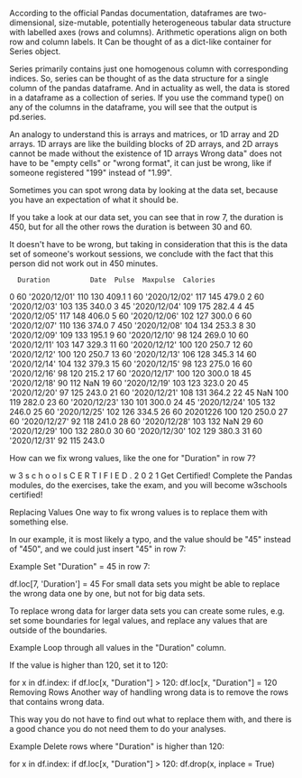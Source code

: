 According to the official Pandas documentation, dataframes are two-dimensional, size-mutable, potentially heterogeneous tabular data structure with labelled axes (rows and columns). Arithmetic operations align on both row and column labels. It Can be thought of as a dict-like container for Series object.

Series primarily contains just one homogenous column with corresponding indices. So, series can be thought of as the data structure for a single column of the pandas dataframe. And in actuality as well, the data is stored in a dataframe as a collection of series. If you use the command type() on any of the columns in the dataframe, you will see that the output is pd.series.

An analogy to understand this is arrays and matrices, or 1D array and 2D arrays. 1D arrays are like the building blocks of 2D arrays, and 2D arrays cannot be made without the existence of 1D arrays
Wrong data" does not have to be "empty cells" or "wrong format", it can just be wrong, like if someone registered "199" instead of "1.99".

Sometimes you can spot wrong data by looking at the data set, because you have an expectation of what it should be.

If you take a look at our data set, you can see that in row 7, the duration is 450, but for all the other rows the duration is between 30 and 60.

It doesn't have to be wrong, but taking in consideration that this is the data set of someone's workout sessions, we conclude with the fact that this person did not work out in 450 minutes.


      Duration          Date  Pulse  Maxpulse  Calories
  0         60  '2020/12/01'    110       130     409.1
  1         60  '2020/12/02'    117       145     479.0
  2         60  '2020/12/03'    103       135     340.0
  3         45  '2020/12/04'    109       175     282.4
  4         45  '2020/12/05'    117       148     406.0
  5         60  '2020/12/06'    102       127     300.0
  6         60  '2020/12/07'    110       136     374.0
  7        450  '2020/12/08'    104       134     253.3
  8         30  '2020/12/09'    109       133     195.1
  9         60  '2020/12/10'     98       124     269.0
  10        60  '2020/12/11'    103       147     329.3
  11        60  '2020/12/12'    100       120     250.7
  12        60  '2020/12/12'    100       120     250.7
  13        60  '2020/12/13'    106       128     345.3
  14        60  '2020/12/14'    104       132     379.3
  15        60  '2020/12/15'     98       123     275.0
  16        60  '2020/12/16'     98       120     215.2
  17        60  '2020/12/17'    100       120     300.0
  18        45  '2020/12/18'     90       112       NaN
  19        60  '2020/12/19'    103       123     323.0
  20        45  '2020/12/20'     97       125     243.0
  21        60  '2020/12/21'    108       131     364.2
  22        45           NaN    100       119     282.0
  23        60  '2020/12/23'    130       101     300.0
  24        45  '2020/12/24'    105       132     246.0
  25        60  '2020/12/25'    102       126     334.5
  26        60      20201226    100       120     250.0
  27        60  '2020/12/27'     92       118     241.0
  28        60  '2020/12/28'    103       132       NaN
  29        60  '2020/12/29'    100       132     280.0
  30        60  '2020/12/30'    102       129     380.3
  31        60  '2020/12/31'     92       115     243.0

How can we fix wrong values, like the one for "Duration" in row 7?

w
3
s
c
h
o
o
l
s
C
E
R
T
I
F
I
E
D
.
2
0
2
1
Get Certified!
Complete the Pandas modules, do the exercises, take the exam, and you will become w3schools certified!

Replacing Values
One way to fix wrong values is to replace them with something else.

In our example, it is most likely a typo, and the value should be "45" instead of "450", and we could just insert "45" in row 7:

Example
Set "Duration" = 45 in row 7:

df.loc[7, 'Duration'] = 45
For small data sets you might be able to replace the wrong data one by one, but not for big data sets.

To replace wrong data for larger data sets you can create some rules, e.g. set some boundaries for legal values, and replace any values that are outside of the boundaries.

Example
Loop through all values in the "Duration" column.

If the value is higher than 120, set it to 120:

for x in df.index:
  if df.loc[x, "Duration"] > 120:
    df.loc[x, "Duration"] = 120
Removing Rows
Another way of handling wrong data is to remove the rows that contains wrong data.

This way you do not have to find out what to replace them with, and there is a good chance you do not need them to do your analyses.

Example
Delete rows where "Duration" is higher than 120:

for x in df.index:
  if df.loc[x, "Duration"] > 120:
    df.drop(x, inplace = True)
